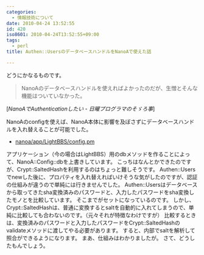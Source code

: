 ```yaml
---
categories:
  - 情報技術について
date: 2010-04-24 13:52:55
id: 420
iso8601: 2010-04-24T13:52:55+09:00
tags:
  - perl
title: Authen::UsersのデータベースハンドルをNanoAで使えた話

---
```


<p>どうにかなるものです。</p>

<blockquote cite="http://weblog.nqou.net/archives/20100224093546.html#more" title="NanoAでAuthenticationしたい - 日曜プログラマのそゞろ事" class="blockquote"><p>NanoAのデータベースハンドルを使えればよかったのだが、生憎とそんな機能はついていなかった。</p></blockquote>

<div class="cite">[<cite>NanoAでAuthenticationしたい - 日曜プログラマのそゞろ事</cite>]</div>

<p>NanoAのconfigを使えば、NanoA本体に影響を及ぼさずにデータベースハンドルを入れ替えることが可能でした。</p>

<ul>
<li><a href="http://www.nqou.net">nanoa/app/LightBBS/config.pm</a></li>
</ul>

<p>アプリケーション（今の場合はLightBBS）用のdbメソッドを作ることによって、NanoA::Config::dbを上書きしています。
こっちはなんとかできたのですが、Crypt::SaltedHashを利用するのはちょっと難しそうです。
Authen::Usersでnewした後に、プロパティを入れ替えればいけそうな気がしたのですが、認証の仕組みが違うので単純には行きませんでした。
Authen::Usersはデータベースから取ってきたsha変換済みのパスワードと、入力したパスワードをsha変換したモノとを比較しています。
そこまでがセットになっているのです。
しかし、Crypt::SaltedHashは、普通に変換するとsaltを自動的に入れてしまうので、単純に比較しても合わないのです。（元々それが特徴なわけですが）
比較するときは、変換済みのパスワードと入力したパスワードをCrypt::SaltedHashのvalidateメソッドに渡してやる必要があります。
すると、内部でsaltを解析して照合ができるようになります。
まあ、仕組みはわかりましたが。
さて、どうしたもんでしょう。</p>
    	